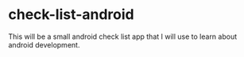 # check-list-android
This will be a small android check list app that I will use to learn about android development.

